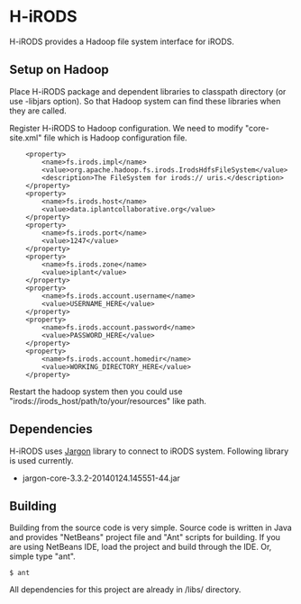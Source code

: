 H-iRODS
==========

H-iRODS provides a Hadoop file system interface for iRODS.

Setup on Hadoop
---------------

Place H-iRODS package and dependent libraries to classpath directory (or use -libjars option). So that Hadoop system can find these libraries when they are called.

Register H-iRODS to Hadoop configuration. We need to modify "core-site.xml" file which is Hadoop configuration file.

```
	<property>
		<name>fs.irods.impl</name>
		<value>org.apache.hadoop.fs.irods.IrodsHdfsFileSystem</value>
		<description>The FileSystem for irods:// uris.</description>
	</property>
	<property>
		<name>fs.irods.host</name>
		<value>data.iplantcollaborative.org</value>
	</property>
	<property>
		<name>fs.irods.port</name>
		<value>1247</value>
	</property>
	<property>
		<name>fs.irods.zone</name>
		<value>iplant</value>
	</property>
	<property>
		<name>fs.irods.account.username</name>
		<value>USERNAME_HERE</value>
	</property>
	<property>
		<name>fs.irods.account.password</name>
		<value>PASSWORD_HERE</value>
	</property>
	<property>
		<name>fs.irods.account.homedir</name>
		<value>WORKING_DIRECTORY_HERE</value>
	</property>
```

Restart the hadoop system then you could use "irods://irods_host/path/to/your/resources" like path.

Dependencies
------------

H-iRODS uses [Jargon](https://www.irods.org/index.php/Jargon) library to connect to iRODS system.
Following library is used currently.
- jargon-core-3.3.2-20140124.145551-44.jar


Building
--------

Building from the source code is very simple. Source code is written in Java and provides "NetBeans" project file and "Ant" scripts for building. If you are using NetBeans IDE, load the project and build through the IDE. Or, simple type "ant".

```
$ ant
```

All dependencies for this project are already in /libs/ directory.


